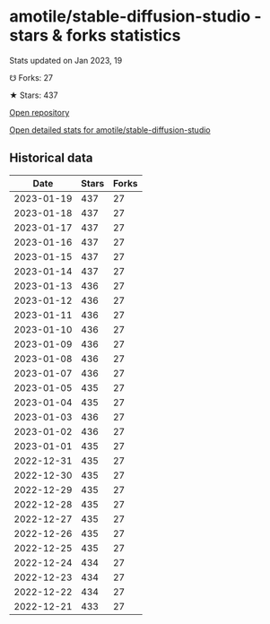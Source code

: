 # amotile/stable-diffusion-studio - stars & forks statistics

Stats updated on Jan 2023, 19

☋ Forks: 27

★ Stars: 437

[Open repository](https://github.com/amotile/stable-diffusion-studio)

[Open detailed stats for amotile/stable-diffusion-studio](https://reviewgithub.com/rep/amotile/stable-diffusion-studio)

## Historical data
| Date | Stars | Forks |
|------|-------|-------|
| 2023-01-19 | 437 | 27 | 
| 2023-01-18 | 437 | 27 | 
| 2023-01-17 | 437 | 27 | 
| 2023-01-16 | 437 | 27 | 
| 2023-01-15 | 437 | 27 | 
| 2023-01-14 | 437 | 27 | 
| 2023-01-13 | 436 | 27 | 
| 2023-01-12 | 436 | 27 | 
| 2023-01-11 | 436 | 27 | 
| 2023-01-10 | 436 | 27 | 
| 2023-01-09 | 436 | 27 | 
| 2023-01-08 | 436 | 27 | 
| 2023-01-07 | 436 | 27 | 
| 2023-01-05 | 435 | 27 | 
| 2023-01-04 | 435 | 27 | 
| 2023-01-03 | 436 | 27 | 
| 2023-01-02 | 436 | 27 | 
| 2023-01-01 | 435 | 27 | 
| 2022-12-31 | 435 | 27 | 
| 2022-12-30 | 435 | 27 | 
| 2022-12-29 | 435 | 27 | 
| 2022-12-28 | 435 | 27 | 
| 2022-12-27 | 435 | 27 | 
| 2022-12-26 | 435 | 27 | 
| 2022-12-25 | 435 | 27 | 
| 2022-12-24 | 434 | 27 | 
| 2022-12-23 | 434 | 27 | 
| 2022-12-22 | 434 | 27 | 
| 2022-12-21 | 433 | 27 | 

